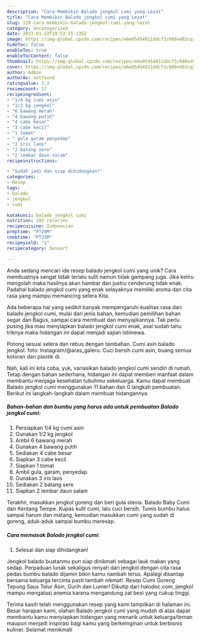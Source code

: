 ```yaml
---
description: "Cara Membikin Balado jengkol cumi yang Lezat"
title: "Cara Membikin Balado jengkol cumi yang Lezat"
slug: 120-cara-membikin-balado-jengkol-cumi-yang-lezat
category: Uncategorized
date: 2023-01-22T19:53:15.135Z
image: https://img-global.cpcdn.com/recipes/e6e05454811ddcf3/680x482cq70/balado-jengkol-cumi-foto-resep-utama.jpg
hideToc: false
enableToc: true
enableTocContent: false
thumbnail: https://img-global.cpcdn.com/recipes/e6e05454811ddcf3/680x482cq70/balado-jengkol-cumi-foto-resep-utama.jpg
cover: https://img-global.cpcdn.com/recipes/e6e05454811ddcf3/680x482cq70/balado-jengkol-cumi-foto-resep-utama.jpg
author: Admin
authorAv: notfound
ratingvalue: 3.2
reviewcount: 17
recipeingredient:
- "1/4 kg cumi asin"
- "1/2 kg jengkol"
- "6 bawang merah"
- "4 bawang putih"
- "4 cabe besar"
- "3 cabe kecil"
- "1 tomat"
- " gula garam penyedap"
- "3 iris laos"
- "2 batang sere"
- "2 lembar daun salam"
recipeinstructions:

- "Sudah jadi dan siap dihidangkan!"
categories:
- Resep
tags:
- balado
- jengkol
- cumi

katakunci: balado jengkol cumi 
nutrition: 193 calories
recipecuisine: Indonesian
preptime: "PT20M"
cooktime: "PT33M"
recipeyield: "1"
recipecategory: Dessert

---
```





Anda sedang mencari ide resep balado jengkol cumi yang unik? Cara membuatnya sangat tidak terlalu sulit namun tidak gampang juga. Jika keliru mengolah maka hasilnya akan hambar dan justru cenderung tidak enak. Padahal balado jengkol cumi yang enak selayaknya memiliki aroma dan cita rasa yang mampu memancing selera Kita.





Ada beberapa hal yang sedikit banyak mempengaruhi kualitas rasa dari balado jengkol cumi, mulai dari jenis bahan, kemudian pemilihan bahan segar dan Bagus, sampai cara membuat dan menyajikannya. Tak perlu pusing jika mau menyiapkan balado jengkol cumi enak,      asal sudah tahu triknya maka hidangan ini dapat menjadi sajian istimewa.














Potong sesuai selera dan rebus dengan tambahan. Cumi asin balado jengkol. foto: Instagram/@aras_galeru. Cuci bersih cumi asin, buang semua kotoran dan plastik di.






Nah, kali ini kita coba, yuk, variasikan balado jengkol cumi sendiri di rumah. Tetap dengan bahan sederhana, hidangan ini dapat memberi manfaat dalam membantu menjaga kesehatan tubuhmu sekeluarga. Kamu dapat membuat Balado jengkol cumi menggunakan 11 bahan dan 0 langkah pembuatan. Berikut ini langkah-langkah dalam membuat hidangannya.

<!--inarticleads1-->

##### Bahan-bahan dan bumbu yang harus ada untuk pembuatan Balado jengkol cumi:

1. Persiapkan 1/4 kg cumi asin
1. Gunakan 1/2 kg jengkol
1. Ambil 6 bawang merah
1. Gunakan 4 bawang putih
1. Sediakan 4 cabe besar
1. Siapkan 3 cabe kecil
1. Siapkan 1 tomat
1. Ambil  gula, garam, penyedap
1. Gunakan 3 iris laos
1. Sediakan 2 batang sere
1. Siapkan 2 lembar daun salam


Terakhir, masukkan jengkol goreng dan beri gula stevia. Balado Baby Cumi dan Kentang Tempe. Kupas kulit cumi, lalu cuci bersih. Tumis bumbu halus sampai harum dan matang, kemudian masukkan cumi yang sudah di goreng, aduk-aduk sampai bumbu meresap. 

<!--inarticleads2-->

##### Cara memasak Balado jengkol cumi:


1. Selesai dan siap dihidangkan!

Jengkol balado buatanmu pun siap dinikmati sebagai lauk makan yang sedap. Perpaduan lunak sekaligus renyah dari jengkol dengan cita rasa pedas bumbu balado dijamin bikin kamu nambah terus. Apalagi disantap bersama keluarga tercinta pasti tambah nikmat!. Resep Cumi Goreng Tepung Saus Telur Asin, Gurih dan Lumer! Dikutip dari halodoc.com, jengkol mampu mengatasi anemia karena mengandung zat besi yang cukup tinggi. 

Terima kasih telah menggunakan resep yang kami tampilkan di halaman ini. Besar harapan kami, olahan Balado jengkol cumi yang mudah di atas dapat membantu kamu menyiapkan hidangan yang menarik untuk keluarga/teman maupun menjadi inspirasi bagi kamu yang berkeinginan untuk berbisnis kuliner. Selamat menikmati
